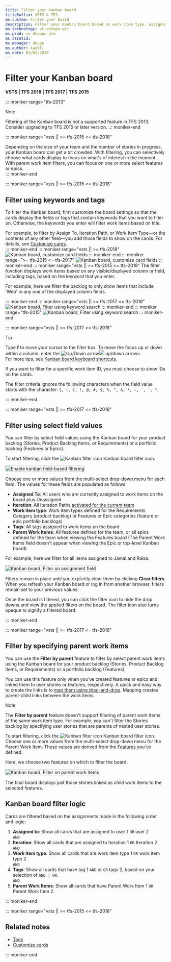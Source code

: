 ```yaml
---
title: Filter your Kanban board 
titleSuffix: VSTS & TFS
ms.custom: Filter your board
description: Filter your Kanban board based on work item type, assigned to, iteration or sprint, tags, or parent work items  
ms.technology: vs-devops-wit
ms.prod: vs-devops-alm
ms.assetid:  
ms.manager: douge
ms.author: kaelli
ms.date: 03/01/2018
---
```

  


# Filter your Kanban board

<b>VSTS | TFS 2018 | TFS 2017 | TFS 2015</b>  

::: moniker range="tfs-2013"
> [!NOTE]   
> Filtering of the Kanban board is not a supported feature in TFS 2013. Consider upgrading to TFS 2015 or later version. 
::: moniker-end

::: moniker range="vsts || >= tfs-2015 <= tfs-2018"
<a id="filter"></a>

Depending on the size of your team and the number of stories in progress, your Kanban board can get a bit crowded. With filtering, you can selectively choose what cards display to focus on what's of interest in the moment. With parent work item filters, you can focus on one or more select features or epics.  
::: moniker-end


::: moniker range="vsts || >= tfs-2015 <= tfs-2018"
<a id="text-filter"></a>
## Filter using keywords and tags 

To filter the Kanban board, first customize the board settings so that the cards display the fields or tags that contain keywords that you want to filter on. Otherwise, the keywords you enter will filter work items based on title.    

For example, to filter by Assign To, Iteration Path, or Work Item Type&mdash;or the contents of any other field&mdash;you add those fields to show on the cards. For details, see [Customize cards](../customize/customize-cards.md).  
::: moniker-end
::: moniker range="vsts || >= tfs-2018"
![Kanban board, customize card fields](_img/filter/filter-kb-card-field-settings-ts.png)
::: moniker-end
::: moniker range=">= tfs-2015 <= tfs-2017"
![Kanban board, customize card fields](_img/filter-kb-card-field-settings.png)
::: moniker-end
::: moniker range="vsts || >= tfs-2015 <= tfs-2018"
The filter function displays work items based on any visible/displayed column or field, including tags, based on the keyword that you enter. 

For example, here we filter the backlog to only show items that include 'Web' in any one of the displayed column fields.  

::: moniker-end
::: moniker range="vsts || >= tfs-2017 <= tfs-2018"
![Kanban board, Filter using keyword search](../kanban/_img/filter/filter-options-web.png)
::: moniker-end
::: moniker range="tfs-2015"
![Kanban board, Filter using keyword search](../kanban/_img/filter-kb-filter-text-web.png)
::: moniker-end


::: moniker range="vsts || >= tfs-2017 <= tfs-2018"
>[!TIP]  
>Type **f** to move your cursor to the filter box. To move the focus up or down within a column, enter the ![Up/Down arrow](../_img/icons/Arrow_Up.png)![ ](../_img/icons/Arrow_Down.png) up/down arrows.    
>For more tips, see [Kanban board keyboard shortcuts](kanban-board-keyboard-shortcuts.md).
 
If you want to filter for a specific work item ID, you must choose to show IDs on the cards. 

The filter criteria ignores the following characters when the field value starts with the character: ```{, (, [, !, @, #, $, %, ^, &, *, ~, `, ', "```.

::: moniker-end

::: moniker range="vsts || >= tfs-2017 <= tfs-2018"

<a id="field-filter"></a>
## Filter using select field values  

<!---
>[!NOTE]  
><b>Feature availability: </b>Filter by select fields is available from VSTS and TFS 2017 and later versions.  
-->

You can filter by select field values using the Kanban board for your product backlog (Stories, Product Backlog Items, or Requirements) or a portfolio backlog (Features or Epics). 

To start filtering, click the ![Kanban filter icon](../_img/icons/kanban-filter-icon.png) Kanban board filter icon. 

<img src="_img/filter-kb-choose-filter.png" alt="Enable kanban field-based filtering" style="border: 1px solid #C3C3C3;" />  

Choose one or more values from the multi-select drop-down menu for each field. The values for these fields are populated  as follows: 
- **Assigned To**: All users who are currently assigned to work items on the board plus Unassigned  
- **Iteration**: All Iteration Paths [activated for the current team](../scrum/define-sprints.md)   
- **Work item type**: Work item types defined for the Requirements Category (product backlog) or Features or Epic categories (feature or epic portfolio backlogs)  
- **Tags**: All tags assigned to work items on the board  
- **Parent Work Items**: All features defined for the team, or all epics defined for the team when viewing the Features board (The Parent Work Items field doesn't appear when viewing the Epic or top-level Kanban board)  

For example, here we filter for all items assigned to Jamal and Raisa. 

<img src="../kanban/_img/filter-kb-filters-chosen.png" alt="Kanban board, Filter on assignment field" style="border: 1px solid #C3C3C3;" />  

Filters remain in place until you explicitly clear them by clicking **Clear filters**. When you refresh your Kanban board or log in from another browser, filters remain set to your previous values. 

Once the board is filtered, you can click the filter icon to hide the drop downs and view the applied filters on the board. The filter icon also turns opaque to signify a filtered board.

::: moniker-end

::: moniker range="vsts || >= tfs-2017 <= tfs-2018"
<a id="parent-filter"></a>
## Filter by specifying parent work items

<!---
>[!NOTE]  
><b>Feature availability: </b>The **Filter by parent** feature is available from VSTS and TFS 2017 and later versions.  
-->

You can use the **Filter by parent** feature to filter by select parent work items using the Kanban board for your product backlog (Stories, Product Backlog Items, or Requirements) or a portfolio backlog (Features).

You can use this feature only when you've created features or epics and linked them to user stories or features, respectively. A quick and easy way to create the links is to [map them using drag-and-drop](../backlogs/organize-backlog.md). Mapping creates parent-child links between the work items. 
 
>[!NOTE]  
>The **Filter by parent**  feature doesn't support filtering of parent work items of the same work item type. For example, you can't filter the Stories backlog by specifying user stories that are parents of nested user stories.     

To start filtering, click the ![Kanban filter icon](../_img/icons/kanban-filter-icon.png) Kanban board filter icon. Choose one or more values from the multi-select drop-down menu for the Parent Work Item. These values are derived from the [Features](kanban-epics-features-stories.md) you've defined.  

Here, we choose two features on which to filter the board.  

<img src="_img/filter-kb-choose-parent-work-items.png" alt="Kanban board, Filter on parent work items" style="border: 1px solid #C3C3C3;" />  

The final board displays just those stories linked as child work items to the selected features.


<a id="filter-logic"></a>
## Kanban board filter logic    
Cards are filtered based on the assignments made in the following order and logic: 
 
1. **Assigned to**:  Show all cards that are assigned to user 1 ```OR``` user 2  
	```AND```  
2. **Iteration**: Show all cards that are assigned to Iteration 1 ```OR```  Iteration 2  
	```AND```  
3. **Work Item type**: Show all cards that are work item type 1 ```OR``` work item type 2  
	```AND```  
4.	**Tags**: Show all cards that have tag 1 ```AND``` or ```OR``` tags 2, based on your selection of ```AND | OR```.  
	```AND```  
5.	**Parent Work Items**: Show all cards that have Parent Work Item 1 ```OR``` Parent Work Item 2.   

::: moniker-end

::: moniker range="vsts || >= tfs-2015 <= tfs-2018"

## Related notes  
- [Tags](../track/add-tags-to-work-items.md) 
- [Customize cards](../customize/customize-cards.md)

::: moniker-end

<!---
<table>
<tr>
<th>Filter options </th>
<th>TFS 2015 </th>
<th>VSTS, TFS 2018, TFS 2017 </th>
</tr>


<tr>
<td align="left">[Filter by keyword and tags](#text-filter)</td>
<td>![checkmark](../_img/icons/checkmark.png)</td>
<td>![checkmark](../_img/icons/checkmark.png)</td>
</tr>


<tr>
<td align="left">
[Filter by select field values](#field-filter)
</td>
<td>   </td>
<td>![checkmark](../_img/icons/checkmark.png)</td>
</tr>

<tr>
<td align="left">
[Filter by parent work items](#parent-filter)
</td>
<td>   </td>
<td>![checkmark](../_img/icons/checkmark.png)</td>
</tr>

</table>

-->

